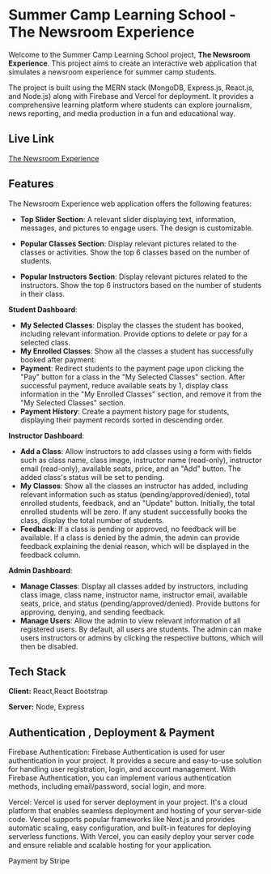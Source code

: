 
# Summer Camp Learning School - The Newsroom Experience

Welcome to the Summer Camp Learning School project, **The Newsroom Experience**. This project aims to create an interactive web application that simulates a newsroom experience for summer camp students. 

The project is built using the MERN stack (MongoDB, Express.js, React.js, and Node.js) along with Firebase and Vercel for deployment. It provides a comprehensive learning platform where students can explore journalism, news reporting, and media production in a fun and educational way.

## Live Link
[The Newsroom Experience](https://ass-12-5ec7c.web.app/)


## Features

The Newsroom Experience web application offers the following features:

- **Top Slider Section**: A relevant slider displaying text, information, messages, and pictures to engage users. The design is customizable.

- **Popular Classes Section**: Display relevant pictures related to the classes or activities. Show the top 6 classes based on the number of students.

- **Popular Instructors Section**: Display relevant pictures related to the instructors. Show the top 6 instructors based on the number of students in their class.

**Student Dashboard**:
- **My Selected Classes**: Display the classes the student has booked, including relevant information. Provide options to delete or pay for a selected class.
- **My Enrolled Classes**: Show all the classes a student has successfully booked after payment.
- **Payment**: Redirect students to the payment page upon clicking the "Pay" button for a class in the "My Selected Classes" section. After successful payment, reduce available seats by 1, display class information in the "My Enrolled Classes" section, and remove it from the "My Selected Classes" section.
- **Payment History**: Create a payment history page for students, displaying their payment records sorted in descending order.

**Instructor Dashboard**:
- **Add a Class**: Allow instructors to add classes using a form with fields such as class name, class image, instructor name (read-only), instructor email (read-only), available seats, price, and an "Add" button. The added class's status will be set to pending.
- **My Classes**: Show all the classes an instructor has added, including relevant information such as status (pending/approved/denied), total enrolled students, feedback, and an "Update" button. Initially, the total enrolled students will be zero. If any student successfully books the class, display the total number of students.
- **Feedback**: If a class is pending or approved, no feedback will be available. If a class is denied by the admin, the admin can provide feedback explaining the denial reason, which will be displayed in the feedback column.

**Admin Dashboard**:
- **Manage Classes**: Display all classes added by instructors, including class image, class name, instructor name, instructor email, available seats, price, and status (pending/approved/denied). Provide buttons for approving, denying, and sending feedback.
- **Manage Users**: Allow the admin to view relevant information of all registered users. By default, all users are students. The admin can make users instructors or admins by clicking the respective buttons, which will then be disabled.

## Tech Stack

**Client:** React,React Bootstrap

**Server:** Node, Express

## Authentication , Deployment & Payment

Firebase Authentication: Firebase Authentication is used for user authentication in your project. It provides a secure and easy-to-use solution for handling user registration, login, and account management. With Firebase Authentication, you can implement various authentication methods, including email/password, social login, and more.

Vercel: Vercel is used for server deployment in your project. It's a cloud platform that enables seamless deployment and hosting of your server-side code. Vercel supports popular frameworks like Next.js and provides automatic scaling, easy configuration, and built-in features for deploying serverless functions. With Vercel, you can easily deploy your server code and ensure reliable and scalable hosting for your application.

Payment by Stripe



